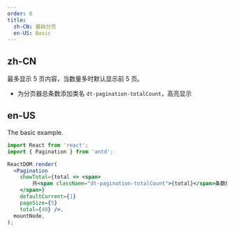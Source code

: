 ```yaml
---
order: 0
title:
  zh-CN: 基础分页
  en-US: Basic
---
```


## zh-CN

最多显示 5 页内容，当数量多时默认显示前 5 页。

- 为分页器总条数添加类名 `dt-pagination-totalCount`，高亮显示

## en-US

The basic example.

```jsx
import React from 'react';
import { Pagination } from 'antd';

ReactDOM.render(
  <Pagination 
    showTotal={total => <span>
        共<span className="dt-pagination-totalCount">{total}</span>条数据，每页5条
    </span>}
    defaultCurrent={1} 
    pageSize={5}
    total={40} />,
  mountNode,
);
```
